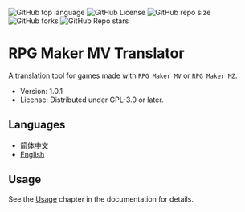 ![GitHub top language](https://img.shields.io/github/languages/top/thiliapr/RPGMakerMVTranslator)
![GitHub License](https://img.shields.io/badge/license-GPL--3.0--or--later-blue)
![GitHub repo size](https://img.shields.io/github/repo-size/thiliapr/RPGMakerMVTranslator)
![GitHub forks](https://img.shields.io/github/forks/thiliapr/RPGMakerMVTranslator)
![GitHub Repo stars](https://img.shields.io/github/stars/thiliapr/RPGMakerMVTranslator)

# RPG Maker MV Translator
A translation tool for games made with `RPG Maker MV` or `RPG Maker MZ`.
- Version: 1.0.1
- License: Distributed under GPL-3.0 or later.

## Languages
- [简体中文](README.zh-CN.md)
- [English](README.md)

## Usage
See the [Usage](docs/usage.md) chapter in the documentation for details.
